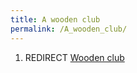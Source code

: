 ```yaml
---
title: A wooden club
permalink: /A_wooden_club/
---
```


1.  REDIRECT [Wooden club](Wooden_club "wikilink")
